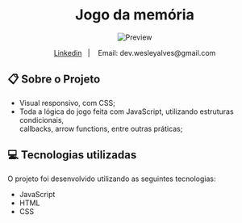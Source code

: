 <h1 align="center">
  Jogo da memória
</h1>

<p align="center">
   <img src="#" alt="Preview"/>
</p>

<p align="center">
  <a href="linkedin.com/in/wesley-emanuel-alves-de-oliveira-7b05781b9">Linkedin</a>&nbsp;&nbsp;&nbsp;|&nbsp;&nbsp;&nbsp;
  <a>Email: dev.wesleyalves@gmail.com</a>
</p>

## :clipboard: Sobre o Projeto

- Visual responsivo, com CSS;
- Toda a lógica do jogo feita com JavaScript, utilizando estruturas condicionais,</br>callbacks, arrow functions, entre outras práticas;

## :computer: Tecnologias utilizadas

O projeto foi desenvolvido utilizando as seguintes tecnologias:

- JavaScript
- HTML
- CSS

